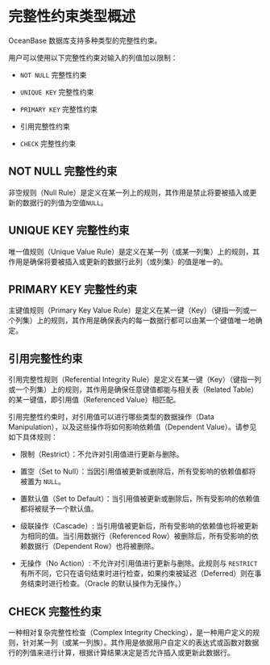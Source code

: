 完整性约束类型概述 
==============================

OceanBase 数据库支持多种类型的完整性约束。

用户可以使用以下完整性约束对输入的列值加以限制：

* `NOT NULL` 完整性约束

  

* `UNIQUE KEY` 完整性约束

  

* `PRIMARY KEY` 完整性约束

  

* 引用完整性约束

  

* `CHECK` 完整性约束

  






NOT NULL 完整性约束 
--------------------------------

非空规则（Null Rule）是定义在某一列上的规则，其作用是禁止将要被插入或更新的数据行的列值为空值`NULL`。

UNIQUE KEY 完整性约束 
----------------------------------

唯一值规则（Unique Value Rule）是定义在某一列（或某一列集）上的规则，其作用是确保将要被插入或更新的数据行此列（或列集）的值是唯一的。

PRIMARY KEY 完整性约束 
-----------------------------------

主键值规则（Primary Key Value Rule）是定义在某一键（Key）（键指一列或一个列集）上的规则，其作用是确保表内的每一数据行都可以由某一个键值唯一地确定。

引用完整性约束 
-------------------------

引用完整性规则（Referential Integrity Rule）是定义在某一键（Key）（键指一列或一个列集）上的规则，其作用是确保任意键值都能与相关表（Related Table）的某一键值，即引用值（Referenced Value）相匹配。

​引用完整性约束时，对引用值可以进行哪些类型的数据操作（Data Manipulation），以及这些操作将如何影响依赖值（Dependent Value）。请参见如下具体规则：

* 限制（Restrict）：不允许对引用值进行更新与删除。

  

* 置空（Set to Null）：当因引用值被更新或删除后，所有受影响的依赖值都将被置为 `NULL`。

  

* 置默认值（Set to Default）：当引用值被更新或删除后，所有受影响的依赖值都将被赋予一个默认值。

  

* 级联操作（Cascade）: 当引用值被更新后，所有受影响的依赖值也将被更新为相同的值。当引用数据行（Referenced Row）被删除后，所有受影响的依赖数据行（Dependent Row）也将被删除。

  

* 无操作（No Action）: 不允许对引用值进行更新与删除。此规则与 `RESTRICT` 有所不同，它只在语句结束时进行检查，如果约束被延迟（Deferred）则在事务结束时进行检查。（Oracle 的默认操作为无操作。）

  




CHECK 完整性约束 
-----------------------------

一种相对复杂完整性检查（Complex Integrity Checking），是一种用户定义的规则，针对某一列（或某一列族）。其作用是依据用户自定义的表达式或函数对数据行的列值来进行计算，根据计算结果决定是否允许插入或更新此数据行。
